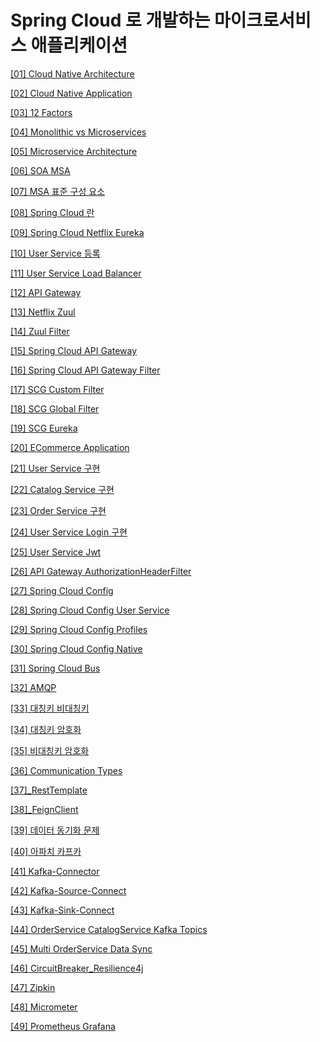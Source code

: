 # Spring Cloud 로 개발하는 마이크로서비스 애플리케이션

[[01] Cloud Native Architecture](./[01]_클라우드_네이티브_아키텍쳐/index.md)

[[02] Cloud Native Application](./[02]_클라우드_네이티브_애플리케이션/index.md)

[[03] 12 Factors](./[03]_12_Factors/index.md)

[[04] Monolithic vs Microservices](./[04]_모놀리틱_마이크로서비스/index.md)

[[05] Microservice Architecture](./[05]_마이크로서비스_아키텍쳐/index.md)

[[06] SOA MSA](./[06]_SOA_MSA/index.md)

[[07] MSA 표준 구성 요소](./[07]_MSA_표준_구성요소/index.md)

[[08] Spring Cloud 란](./[08]_SpringCloud란/index.md)

[[09] Spring Cloud Netflix Eureka](./[09]_Spring_Cloud_Netflix_Eureka/index.md)

[[10] User Service 등록](./[10]_User_Service_등록/index.md)

[[11] User Service Load Balancer](./[11]_User_Service_Load_Balancer/index.md)

[[12] API Gateway](./[12]_API_Gateway/index.md)

[[13] Netflix Zuul](./[13]_Netflix_Zuul/index.md)

[[14] Zuul Filter](./[14]_Zuul_Filter/index.md)

[[15] Spring Cloud API Gateway](./[15]_Spring_Cloud_API_Gateway/index.md)

[[16] Spring Cloud API Gateway Filter](./[16]_Spring_Cloud_API_Gateway_Filter/index.md)

[[17] SCG Custom Filter](./[17]_SCG_Custom_Filter/index.md)

[[18] SCG Global Filter](./[18]_SCG_Global_Filter/index.md)

[[19] SCG Eureka](./[19]_SCG_Eureka/index.md)

[[20] ECommerce Application](./[20]_ECommerce_Application/index.md)

[[21] User Service 구현](./[21]_User_Service/index.md)

[[22] Catalog Service 구현](./[22]_Catalogs_Service/index.md)

[[23] Order Service 구현](./[23]_Order_Service/index.md)

[[24] User Service Login 구현](./[24]_User_Service_Login/index.md)

[[25] User Service Jwt](./[25]_User_Service_Jwt/index.md)

[[26] API Gateway AuthorizationHeaderFilter](./[26]_API_Gateway_AuthorizationHeaderFilter/index.md)

[[27] Spring Cloud Config](./[27]_Spring_Cloud_Config/index.md)

[[28] Spring Cloud Config User Service](./[28]_Spring_Cloud_Config_User_Service/index.md)

[[29] Spring Cloud Config Profiles](./[29]_Spring_Cloud_Config_Profiles/index.md)

[[30] Spring Cloud Config Native](./[30]_Spring_Cloud_Config_Native/index.md)

[[31] Spring Cloud Bus](./[31]_Spring_Cloud_Bus/index.md)

[[32] AMQP](./[32]_AMQP/index.md)

[[33] 대칭키 비대칭키](./[33]_대칭키_비대칭키/index.md)

[[34] 대칭키 암호화](./[34]_대칭키_암호화/index.md)

[[35] 비대칭키 암호화](./[35]_비대칭키_암호화/index.md)

[[36] Communication Types](./[36]_Communication_Types/index.md)

[[37]_RestTemplate](./[37]_RestTemplate/index.md)

[[38]_FeignClient](./[38]_FeignClient/index.md)

[[39] 데이터 동기화 문제](./[39]_데이터_동기화_문제/index.md)

[[40] 아파치 카프카](./[40]_아파치_카프카/index.md)

[[41] Kafka-Connector](./[41]_Kafka_Connector/index.md)

[[42] Kafka-Source-Connect](./[42]_Kafka_Source_Connect/index.md)

[[43] Kafka-Sink-Connect](./[43]_Kafka_Sink_Connect/index.md)

[[44] OrderService CatalogService Kafka Topics](./[44]_OrderService_CatalogService_Kafka_Topics/index.md)

[[45] Multi OrderService Data Sync](./[45]_Multi_OrderService_Data_Sync/index.md)

[[46] CircuitBreaker_Resilience4j](./[46]_CircuitBreaker_Resilience4j/index.md)

[[47] Zipkin](./[47]_Zipkin/index.md)

[[48] Micrometer](./[48]_Micrometer/index.md)

[[49] Prometheus Grafana](./[49]_Prometheus_Grafana/index.md)

